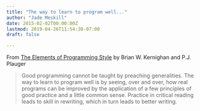 ```yaml
---
title: "The way to learn to program well..."
author: "Jade Meskill"
date: 2015-02-02T00:00:00Z
lastmod: 2019-04-26T11:54:30-07:00
draft: false

---
```


From [The Elements of Programming Style](https://www.goodreads.com/book/show/454039.The_Elements_of_Programming_Style) by Brian W. Kernighan and P.J. Plauger


> 
> Good programming cannot be taught by preaching generalities. The way to learn to program well is by seeing, over and over, how real programs can be improved by the application of a few principles of good practice and a little common sense. Practice in critical reading leads to skill in rewriting, which in turn leads to better writing.
>
